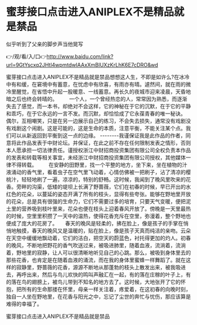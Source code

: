 # 蜜芽接口点击进入ANIPLEX不是精品就是禁品
似乎听到了父亲的脚步声当他晃写

👉/观/看/入/口👉http://www.baidu.com/link?url=9GtYscxq2JHtl4wpmtdwIAAxXmBlUXzKrLhK6E7cDRO&wd

蜜芽接口点击进入ANIPLEX不是精品就是禁品想想这人生，不即是如许么?在冰冷中有和缓，在窘境中有蓄意，在忧虑中有欣喜，有雨亦有晴。遽然间，就在雨的微冷里醒觉，在省悟中升起一股暖意、一线蓄意。再长久的夜城市迎来凌晨，天昏地暗之后也终会转晴的。
　　一个人，一个曾经热恋的人，常常因为熟悉，而逐渐失去了感觉，而一本书，却绝对不会这样，它的神秘在于它的沉默，在于它的平静和乖巧，在于它永远的一言不发。而沉默，却恰恰成了它永葆青春的唯一秘诀。
偶尔，互相嘲笑，只是在另一边展示自己的练习，不会失去损失，通常没有戏剧没有戏剧这个闹剧。这是可能的，这是生命的本质，注意平衡，不能关注某个点。我们可以从新返回到平衡到这一点的边缘。
--------我谨保证我是此作品的作者，同意将此作品发表于中财论坛。并保证，在此之前不存在任何限制发表之情形，否则本人愿承担一切法律责任。谨授权浙江中财招商投资集团有限公司全权负责本作品的发表和转载等相关事宜，未经浙江中财招商投资集团有限公司授权，其他媒体一律不得转载。
　　在安静的田野里，找一个平整的地方，坐下来，坐在植物的汁液涌动的香气里，看着虫子在空气里飞动着，心情仿佛被一把刷子，沾了清凉的樱桃汁，轻轻地刷了一遍，凉凉的，特别的舒畅。这时候，我闻到了晚风里吹来的花香。旁畔的沟渠，低矮的堤坝上长满了野蔷薇，它们在初春的时候，早已开出的水红色的花朵，以蔓延的姿态开满了所有的枝头，显得有些夸张。能够在野地里开放的花朵，总是具有很强的生命力，它们不需要过多的培育，只要天气变暖，便把泥土里的营养吸到枝叶里来，花朵也便在枝头上迎着春风开放了。傍晚是一天里最热的时候，空里里积攒了一天中的温热，使得花香充斥在空里，弥漫着，整个野地也便成了庞大的花房了。　　春天的晚风是轻柔的，拂在脸上，像是孩子的手掌在悄悄地触摸，春天的晚风又是温暖的，贴在脸上，像是孩子天真而纯洁的亲吻。云朵在天空中缓缓地飘动着，它们的洁白，把空天的蔚蓝色，衬托得更加的灼人。初春的晚风，不断地把野花的香气吹送过来，被吸进肺里，随着血液，流淌着，流淌着，野地里的寂静，让人可以很清晰地听见自己的心跳。那么，被吸到身体里去的那些花香，也肯定是在随着血液的涌流，而在我的身体里蜜蜂一样舞蹈了。就在这样的寂静里，野蔷薇的花香，源源不断地从那蓬勃的枝头上散发出来，被我吸进去，再呼出来，然后与鸟儿欢快的鸣叫声融汇在一起，有的落在庄稼的叶子上，有的落在鸟的翅膀上，被鸟儿带到不知名的地方去了。这时候，大地张开了它的怀抱，把所有的生命那搂在怀里，母亲一样关注着，疼爱着，在这初春的向晚时刻，独自一人坐在野地里，在花香与阳光之中，忘记了尘世的奔忙与忧伤，那应该算是难得的幸福了。

蜜芽接口点击进入ANIPLEX不是精品就是禁品
